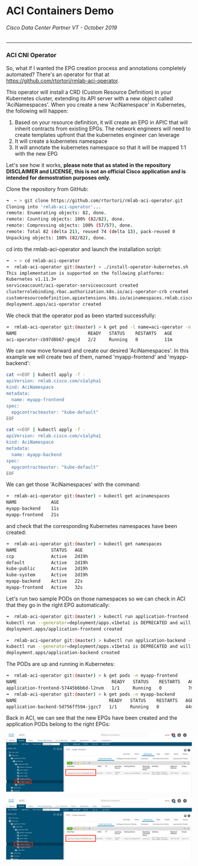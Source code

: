 # ACI Containers Demo
###### Cisco Data Center Partner VT - October 2019
<hr>

### ACI CNI Operator

So, what if I wanted the EPG creation process and annotations completely automated? There's an operator for that at https://github.com/rtortori/rmlab-aci-operator.

This operator will install a CRD (Custom Resource Definition) in your Kubernetes cluster, extending its API server with a new object called 'AciNamespaces'.
When you create a new 'AciNamespace' in Kubernetes, the following will happen:

1. Based on your resource definition, it will create an EPG in APIC that will inherit contracts from existing EPGs. The network engineers will need to create templates upfront that the kubernetes engineer can leverage
2. It will create a kubernetes namespace 
3. It will annotate the kubernetes namespace so that it will be mapped 1:1 with the new EPG

Let's see how it works, <b>please note that as stated in the repository DISCLAIMER and LICENSE, this is not an official Cisco application and is intended for demostration purposes only.</b>

Clone the repository from GitHub:

```bash
➜  ~ > git clone https://github.com/rtortori/rmlab-aci-operator.git
Cloning into 'rmlab-aci-operator'...
remote: Enumerating objects: 82, done.
remote: Counting objects: 100% (82/82), done.
remote: Compressing objects: 100% (57/57), done.
remote: Total 82 (delta 21), reused 74 (delta 13), pack-reused 0
Unpacking objects: 100% (82/82), done.
```

cd into the rmlab-aci-operator and launch the installation script:

```bash
➜  ~ > cd rmlab-aci-operator
➜  rmlab-aci-operator git:(master) > ./install-operator-kubernetes.sh
This implementation is supported on the following platforms:
Kubernetes v1.11.3+
serviceaccount/aci-operator-serviceaccount created
clusterrolebinding.rbac.authorization.k8s.io/aci-operator-crb created
customresourcedefinition.apiextensions.k8s.io/acinamespaces.rmlab.cisco.com created
deployment.apps/aci-operator created
```

We check that the operator pod as been started successfully:

```bash
➜  rmlab-aci-operator git:(master) > k get pod -l name=aci-operator -n kube-system
NAME                           READY   STATUS    RESTARTS   AGE
aci-operator-cb97d8b67-gmqjd   2/2     Running   0          11m
```

We can now move forward and create our desired 'AciNamespaces'. In this example we will create two of them, named 'myapp-frontend' and 'myapp-backend':

```bash
cat <<EOF | kubectl apply -f -
apiVersion: rmlab.cisco.com/v1alpha1
kind: AciNamespace
metadata:
  name: myapp-frontend
spec:
  epgcontractmaster: "kube-default"
EOF
```

```bash
cat <<EOF | kubectl apply -f -
apiVersion: rmlab.cisco.com/v1alpha1
kind: AciNamespace
metadata:
  name: myapp-backend
spec:
  epgcontractmaster: "kube-default"
EOF
```

We can get those 'AciNamespaces' with the command:

```bash
➜  rmlab-aci-operator git:(master) > kubectl get acinamespaces
NAME             AGE
myapp-backend    11s
myapp-frontend   21s
```

and check that the corresponding Kubernetes namespaces have been created:

```bash
➜  rmlab-aci-operator git:(master) > kubectl get namespaces
NAME             STATUS   AGE
ccp              Active   2d19h
default          Active   2d19h
kube-public      Active   2d19h
kube-system      Active   2d19h
myapp-backend    Active   22s
myapp-frontend   Active   32s
```

Let's run two sample PODs on those namespaces so we can check in ACI that they go in the right EPG automatically:

```bash
➜  rmlab-aci-operator git:(master) > kubectl run application-frontend --image nginx --namespace myapp-frontend
kubectl run --generator=deployment/apps.v1beta1 is DEPRECATED and will be removed in a future version. Use kubectl create instead.
deployment.apps/application-frontend created
```

```bash
➜  rmlab-aci-operator git:(master) > kubectl run application-backend --image nginx --namespace myapp-backend
kubectl run --generator=deployment/apps.v1beta1 is DEPRECATED and will be removed in a future version. Use kubectl create instead.
deployment.apps/application-backend created
```

The PODs are up and running in Kubernetes:

```bash
➜  rmlab-aci-operator git:(master) > k get pods -n myapp-frontend
NAME                                    READY   STATUS    RESTARTS   AGE
application-frontend-57445b6b6d-l2nvm   1/1     Running   0          7m21s
➜  rmlab-aci-operator git:(master) > k get pods -n myapp-backend
NAME                                   READY   STATUS    RESTARTS   AGE
application-backend-5d756ff594-jgzc7   1/1     Running   0          44s
```

Back in ACI, we can see that the new EPGs have been created and the application PODs belong to the right EPGs:

![image](images/aci18.png)

![image](images/aci19.png)
